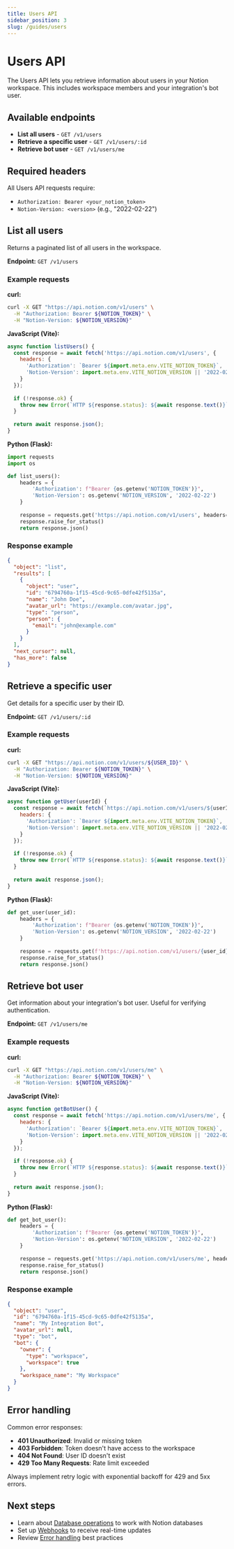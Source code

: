 ```yaml
---
title: Users API
sidebar_position: 3
slug: /guides/users
---
```


# Users API

The Users API lets you retrieve information about users in your Notion workspace. This includes workspace members and your integration's bot user.

## Available endpoints

- **List all users** - `GET /v1/users`
- **Retrieve a specific user** - `GET /v1/users/:id` 
- **Retrieve bot user** - `GET /v1/users/me`

## Required headers

All Users API requests require:
- `Authorization: Bearer <your_notion_token>`
- `Notion-Version: <version>` (e.g., "2022-02-22")

## List all users

Returns a paginated list of all users in the workspace.

**Endpoint:** `GET /v1/users`

### Example requests

**curl:**
```bash
curl -X GET "https://api.notion.com/v1/users" \
  -H "Authorization: Bearer ${NOTION_TOKEN}" \
  -H "Notion-Version: ${NOTION_VERSION}"
```

**JavaScript (Vite):**
```js
async function listUsers() {
  const response = await fetch('https://api.notion.com/v1/users', {
    headers: {
      'Authorization': `Bearer ${import.meta.env.VITE_NOTION_TOKEN}`,
      'Notion-Version': import.meta.env.VITE_NOTION_VERSION || '2022-02-22'
    }
  });
  
  if (!response.ok) {
    throw new Error(`HTTP ${response.status}: ${await response.text()}`);
  }
  
  return await response.json();
}
```

**Python (Flask):**
```python
import requests
import os

def list_users():
    headers = {
        'Authorization': f"Bearer {os.getenv('NOTION_TOKEN')}",
        'Notion-Version': os.getenv('NOTION_VERSION', '2022-02-22')
    }
    
    response = requests.get('https://api.notion.com/v1/users', headers=headers)
    response.raise_for_status()
    return response.json()
```

### Response example
```json
{
  "object": "list",
  "results": [
    {
      "object": "user",
      "id": "6794760a-1f15-45cd-9c65-0dfe42f5135a",
      "name": "John Doe",
      "avatar_url": "https://example.com/avatar.jpg",
      "type": "person",
      "person": {
        "email": "john@example.com"
      }
    }
  ],
  "next_cursor": null,
  "has_more": false
}
```

## Retrieve a specific user

Get details for a specific user by their ID.

**Endpoint:** `GET /v1/users/:id`

### Example requests

**curl:**
```bash
curl -X GET "https://api.notion.com/v1/users/${USER_ID}" \
  -H "Authorization: Bearer ${NOTION_TOKEN}" \
  -H "Notion-Version: ${NOTION_VERSION}"
```

**JavaScript (Vite):**
```js
async function getUser(userId) {
  const response = await fetch(`https://api.notion.com/v1/users/${userId}`, {
    headers: {
      'Authorization': `Bearer ${import.meta.env.VITE_NOTION_TOKEN}`,
      'Notion-Version': import.meta.env.VITE_NOTION_VERSION || '2022-02-22'
    }
  });
  
  if (!response.ok) {
    throw new Error(`HTTP ${response.status}: ${await response.text()}`);
  }
  
  return await response.json();
}
```

**Python (Flask):**
```python
def get_user(user_id):
    headers = {
        'Authorization': f"Bearer {os.getenv('NOTION_TOKEN')}",
        'Notion-Version': os.getenv('NOTION_VERSION', '2022-02-22')
    }
    
    response = requests.get(f'https://api.notion.com/v1/users/{user_id}', headers=headers)
    response.raise_for_status()
    return response.json()
```

## Retrieve bot user

Get information about your integration's bot user. Useful for verifying authentication.

**Endpoint:** `GET /v1/users/me`

### Example requests

**curl:**
```bash
curl -X GET "https://api.notion.com/v1/users/me" \
  -H "Authorization: Bearer ${NOTION_TOKEN}" \
  -H "Notion-Version: ${NOTION_VERSION}"
```

**JavaScript (Vite):**
```js
async function getBotUser() {
  const response = await fetch('https://api.notion.com/v1/users/me', {
    headers: {
      'Authorization': `Bearer ${import.meta.env.VITE_NOTION_TOKEN}`,
      'Notion-Version': import.meta.env.VITE_NOTION_VERSION || '2022-02-22'
    }
  });
  
  if (!response.ok) {
    throw new Error(`HTTP ${response.status}: ${await response.text()}`);
  }
  
  return await response.json();
}
```

**Python (Flask):**
```python
def get_bot_user():
    headers = {
        'Authorization': f"Bearer {os.getenv('NOTION_TOKEN')}",
        'Notion-Version': os.getenv('NOTION_VERSION', '2022-02-22')
    }
    
    response = requests.get('https://api.notion.com/v1/users/me', headers=headers)
    response.raise_for_status()
    return response.json()
```

### Response example
```json
{
  "object": "user",
  "id": "6794760a-1f15-45cd-9c65-0dfe42f5135a",
  "name": "My Integration Bot",
  "avatar_url": null,
  "type": "bot",
  "bot": {
    "owner": {
      "type": "workspace",
      "workspace": true
    },
    "workspace_name": "My Workspace"
  }
}
```

## Error handling

Common error responses:

- **401 Unauthorized**: Invalid or missing token
- **403 Forbidden**: Token doesn't have access to the workspace
- **404 Not Found**: User ID doesn't exist
- **429 Too Many Requests**: Rate limit exceeded

Always implement retry logic with exponential backoff for 429 and 5xx errors.

## Next steps

- Learn about [Database operations](/docs/guides/databases) to work with Notion databases
- Set up [Webhooks](/docs/webhooks) to receive real-time updates
- Review [Error handling](/docs/errors) best practices

